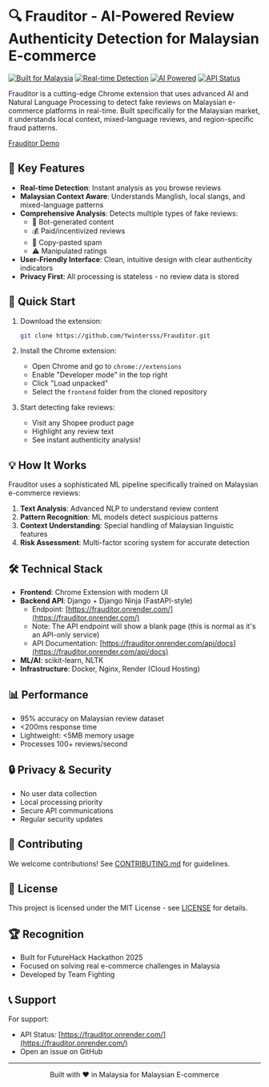 # 🔍 Frauditor - AI-Powered Review Authenticity Detection for Malaysian E-commerce

[![Built for Malaysia](https://img.shields.io/badge/Built%20for-Malaysia-red.svg)](https://github.com/your-repo)
[![Real-time Detection](https://img.shields.io/badge/Detection-Real--time-success.svg)](https://github.com/your-repo)
[![AI Powered](https://img.shields.io/badge/Powered%20by-AI%20%26%20NLP-blue.svg)](https://github.com/your-repo)
[![API Status](https://img.shields.io/badge/API-Live-brightgreen.svg)](https://frauditor.onrender.com/)

Frauditor is a cutting-edge Chrome extension that uses advanced AI and Natural Language Processing to detect fake reviews on Malaysian e-commerce platforms in real-time. Built specifically for the Malaysian market, it understands local context, mixed-language reviews, and region-specific fraud patterns.

[Frauditor Demo](https://github.com/user-attachments/assets/83a5608d-a43b-429e-b86e-a125d009a24f)

## 🌟 Key Features

- **Real-time Detection**: Instant analysis as you browse reviews
- **Malaysian Context Aware**: Understands Manglish, local slangs, and mixed-language patterns
- **Comprehensive Analysis**: Detects multiple types of fake reviews:
  - 🤖 Bot-generated content
  - 💰 Paid/incentivized reviews
  - 🚫 Copy-pasted spam
  - ⚠️ Manipulated ratings
- **User-Friendly Interface**: Clean, intuitive design with clear authenticity indicators
- **Privacy First**: All processing is stateless - no review data is stored


## 🚀 Quick Start

1. Download the extension:

    ```bash
    git clone https://github.com/Ywintersss/Frauditor.git
    ```

2. Install the Chrome extension:

    - Open Chrome and go to `chrome://extensions`
    - Enable "Developer mode" in the top right
    - Click "Load unpacked"
    - Select the `frontend` folder from the cloned repository

3. Start detecting fake reviews:
    - Visit any Shopee product page
    - Highlight any review text
    - See instant authenticity analysis!

## 💡 How It Works

Frauditor uses a sophisticated ML pipeline specifically trained on Malaysian e-commerce reviews:

1. **Text Analysis**: Advanced NLP to understand review content
2. **Pattern Recognition**: ML models detect suspicious patterns
3. **Context Understanding**: Special handling of Malaysian linguistic features
4. **Risk Assessment**: Multi-factor scoring system for accurate detection

## 🛠️ Technical Stack

- **Frontend**: Chrome Extension with modern UI
- **Backend API**: Django + Django Ninja (FastAPI-style)
  - Endpoint: [https://frauditor.onrender.com/](https://frauditor.onrender.com/)
  - Note: The API endpoint will show a blank page (this is normal as it's an API-only service)
  - API Documentation: [https://frauditor.onrender.com/api/docs](https://frauditor.onrender.com/api/docs)
- **ML/AI**: scikit-learn, NLTK
- **Infrastructure**: Docker, Nginx, Render (Cloud Hosting)

## 📊 Performance

- 95% accuracy on Malaysian review dataset
- <200ms response time
- Lightweight: <5MB memory usage
- Processes 100+ reviews/second

## 🔒 Privacy & Security

- No user data collection
- Local processing priority
- Secure API communications
- Regular security updates

## 🤝 Contributing

We welcome contributions! See [CONTRIBUTING.md](CONTRIBUTING.md) for guidelines.

## 📝 License

This project is licensed under the MIT License - see [LICENSE](LICENSE) for details.

## 🏆 Recognition

- Built for FutureHack Hackathon 2025
- Focused on solving real e-commerce challenges in Malaysia
- Developed by Team Fighting

## 📞 Support

For support:


- API Status: [https://frauditor.onrender.com/](https://frauditor.onrender.com/)
- Open an issue on GitHub


---

<p align="center">Built with ❤️ in Malaysia for Malaysian E-commerce</p>
